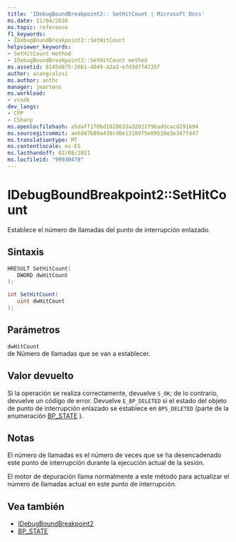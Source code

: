 ```yaml
---
title: 'IDebugBoundBreakpoint2:: SetHitCount | Microsoft Docs'
ms.date: 11/04/2016
ms.topic: reference
f1_keywords:
- IDebugBoundBreakpoint2::SetHitCount
helpviewer_keywords:
- SetHitCount method
- IDebugBoundBreakpoint2::SetHitCount method
ms.assetid: 8145d875-26b1-4049-a2a2-e7d3d7f4735f
author: acangialosi
ms.author: anthc
manager: jmartens
ms.workload:
- vssdk
dev_langs:
- CPP
- CSharp
ms.openlocfilehash: a5daff1f0bd1928633a32021f96addcacd291694
ms.sourcegitcommit: ae6d47b09a439cd0e13180f5e89510e3e347fd47
ms.translationtype: MT
ms.contentlocale: es-ES
ms.lasthandoff: 02/08/2021
ms.locfileid: "99930478"
---
```

# <a name="idebugboundbreakpoint2sethitcount"></a>IDebugBoundBreakpoint2::SetHitCount
Establece el número de llamadas del punto de interrupción enlazado.

## <a name="syntax"></a>Sintaxis

```cpp
HRESULT SetHitCount( 
   DWORD dwHitCount
);
```

```csharp
int SetHitCount( 
   uint dwHitCount
);
```

## <a name="parameters"></a>Parámetros
`dwHitCount`\
de Número de llamadas que se van a establecer.

## <a name="return-value"></a>Valor devuelto
 Si la operación se realiza correctamente, devuelve `S_OK`; de lo contrario, devuelve un código de error. Devuelve `E_BP_DELETED` si el estado del objeto de punto de interrupción enlazado se establece en `BPS_DELETED` (parte de la enumeración [BP_STATE](../../../extensibility/debugger/reference/bp-state.md) ).

## <a name="remarks"></a>Notas
 El número de llamadas es el número de veces que se ha desencadenado este punto de interrupción durante la ejecución actual de la sesión.

 El motor de depuración llama normalmente a este método para actualizar el número de llamadas actual en este punto de interrupción.

## <a name="see-also"></a>Vea también
- [IDebugBoundBreakpoint2](../../../extensibility/debugger/reference/idebugboundbreakpoint2.md)
- [BP_STATE](../../../extensibility/debugger/reference/bp-state.md)
